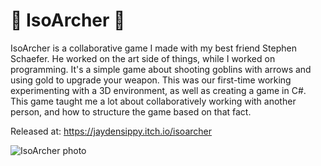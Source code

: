 # 🏹 IsoArcher 🏹

IsoArcher is a collaborative game I made with my best friend Stephen Schaefer. He worked on the art side of things, while I worked on programming. It's a simple game about shooting goblins with arrows and using gold to upgrade your weapon. This was our first-time working experimenting with a 3D environment, as well as creating a game in C#. This game taught me a lot about collaboratively working with another person, and how to structure the game based on that fact. 

Released at: https://jaydensippy.itch.io/isoarcher

![IsoArcher photo](https://jaydensipe.github.io/images/isoarcherpic2.webp)

